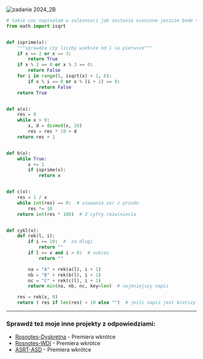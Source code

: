 <picture>
  <source srcset="../../srt/zbior_zadan/2024_2B.png" media="(prefers-color-scheme: light)">
  <source srcset="../../srt/zbior_zadan/black_2024_2B.png" media="(prefers-color-scheme: dark)">
  <img src="../../srt/zbior_zadan/black_2024_2B.png" alt="zadanie 2024_2B">
</picture>

```python
# takie cos napisalem w zaleznosci jak zostanie ocenione jeszcze bede to zmienial
from math import isqrt


def isprime(x):
    """sprawdza czy liczby wieksze od 1 sa pierwsze"""
    if x == 2 or x == 3:
        return True
    if x % 2 == 0 or x % 3 == 0:
        return False
    for i in range(5, isqrt(x) + 1, 6):
        if x % i == 0 or x % (i + 2) == 0:
            return False
    return True


def a(x):
    res = 0
    while x > 0:
        x, d = divmod(x, 10)
        res = res * 10 + d
    return res + 1


def b(x):
    while True:
        x += 1
        if isprime(x):
            return x


def c(x):
    res = 1 / x
    while int(res) == 0:  # usuwanie zer z przodu
        res *= 10
    return int(res * 100)  # 3 cyfry rozwiniecia


def cykl(x):
    def rek(l, i):
        if i == 10:  #  za dlugi
            return ""
        if l == x and i > 0:  # sukces
            return ""

        na = "A" + rek(a(l), i + 1)
        nb = "B" + rek(b(l), i + 1)
        nc = "C" + rek(c(l), i + 1)
        return min(na, nb, nc, key=len)  # najmniejszy napis

    res = rek(x, 0)
    return ( res if len(res) < 10 else "")  # jesli napis jest krotszy niz 10 to znaleziono taki cykl
```


---
### Sprawdź też moje inne projekty z odpowiedziami:
- [Rosnotes-Dyskretna](https://github.com/kamilGie/Rosnotes-Dyskretna) - Premiera wkrótce
- [Rosnotes-WDI](https://github.com/kamilGie/Rosnotes-WDI) - Premiera wkrótce
- [ASRT-ASD](https://github.com/kamilGie/Rosnotes-Dyskretna) - Premiera wkrótce

